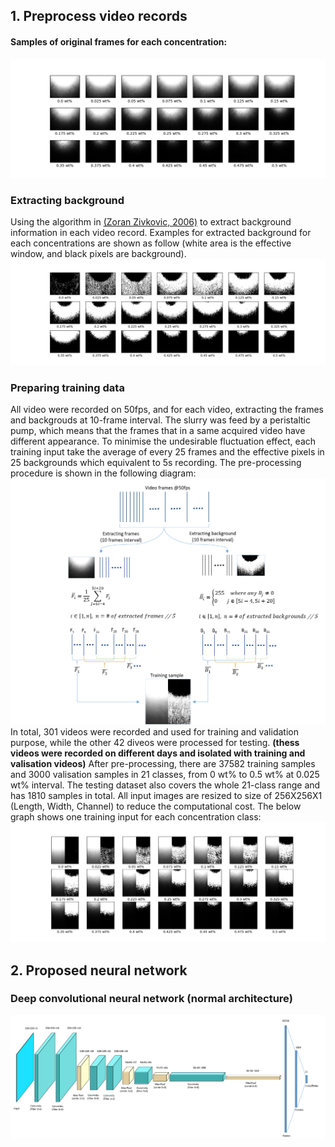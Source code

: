 ## 1. Preprocess video records
#### Samples of original frames for each concentration:
![Fail to load image!](
        https://github.com/GeorgeBai/meeting/blob/master/src_img/frame_samples.png
      )
### Extracting background
Using the algorithm in [(Zoran Zivkovic, 2006)](http://www.zoranz.net/Publications/zivkovicPRL2006.pdf) to extract background information in each video record. Examples for extracted background for each concentrations are shown as follow (white area is the effective window, and black pixels are background).
![Fail to load image!](
        https://github.com/GeorgeBai/meeting/blob/master/src_img/background_samples.png
      )
### Preparing training data
All video were recorded on 50fps, and for each video, extracting the frames and backgrouds at 10-frame interval. The slurry was feed by a peristaltic pump, which means that the frames that in a same acquired video have different appearance. To minimise the undesirable fluctuation effect, each training input take the average of every 25 frames and the effective pixels in 25 backgrounds which equivalent to 5s recording. The pre-processing procedure is shown in the following diagram:
![Fail to load image!](
        https://github.com/GeorgeBai/meeting/blob/master/src_img/pre-processing.png
      )
In total, 301 videos were recorded and used for training and validation purpose, while the other 42 diveos were processed for testing. 
**(thess videos were recorded on different days and isolated with training and valisation videos)**
After pre-processing, there are 37582 training samples and 3000 valisation samples in 21 classes, from 0 wt% to 0.5 wt% at 0.025 wt% interval. The testing dataset also covers the whole 21-class range and has 1810 samples in total. All input images are resized to size of 256X256X1 (Length, Width, Channel) to reduce the computational cost. The below graph shows one training input for each concentration class:
![Fail to load image!](
        https://github.com/GeorgeBai/meeting/blob/master/src_img/training_samples.png
      )
## 2. Proposed neural network
### Deep convolutional neural network (normal architecture)
![Fail to load image!](
        https://github.com/GeorgeBai/meeting/blob/master/src_img/cnn.png
      )
